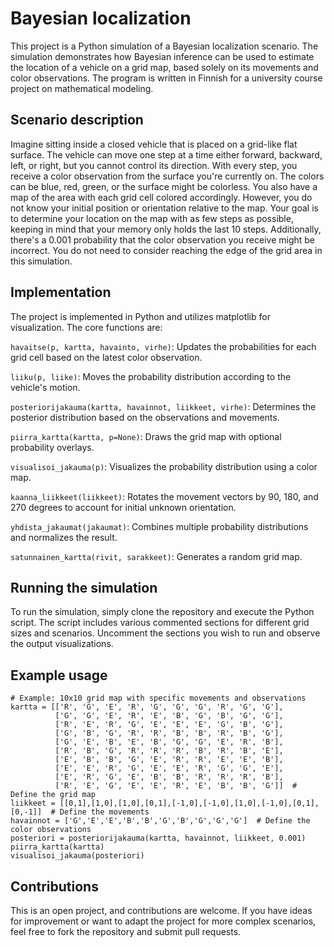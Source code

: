 # Bayesian localization
This project is a Python simulation of a Bayesian localization scenario. The simulation demonstrates how Bayesian inference can be used to estimate the location of a vehicle on a grid map, based solely on its movements and color observations. The program is written in Finnish for a university course project on mathematical modeling.

## Scenario description
Imagine sitting inside a closed vehicle that is placed on a grid-like flat surface. The vehicle can move one step at a time either forward, backward, left, or right, but you cannot control its direction. With every step, you receive a color observation from the surface you're currently on. The colors can be blue, red, green, or the surface might be colorless. You also have a map of the area with each grid cell colored accordingly. However, you do not know your initial position or orientation relative to the map. Your goal is to determine your location on the map with as few steps as possible, keeping in mind that your memory only holds the last 10 steps. Additionally, there's a 0.001 probability that the color observation you receive might be incorrect. You do not need to consider reaching the edge of the grid area in this simulation.

## Implementation
The project is implemented in Python and utilizes matplotlib for visualization. The core functions are:

`havaitse(p, kartta, havainto, virhe)`: Updates the probabilities for each grid cell based on the latest color observation.

`liiku(p, liike)`: Moves the probability distribution according to the vehicle's motion.

`posteriorijakauma(kartta, havainnot, liikkeet, virhe)`: Determines the posterior distribution based on the observations and movements.

`piirra_kartta(kartta, p=None)`: Draws the grid map with optional probability overlays.

`visualisoi_jakauma(p)`: Visualizes the probability distribution using a color map.

`kaanna_liikkeet(liikkeet)`: Rotates the movement vectors by 90, 180, and 270 degrees to account for initial unknown orientation.

`yhdista_jakaumat(jakaumat)`: Combines multiple probability distributions and normalizes the result.

`satunnainen_kartta(rivit, sarakkeet)`: Generates a random grid map.

## Running the simulation
To run the simulation, simply clone the repository and execute the Python script. The script includes various commented sections for different grid sizes and scenarios. Uncomment the sections you wish to run and observe the output visualizations.

## Example usage
```
# Example: 10x10 grid map with specific movements and observations
kartta = [['R', 'G', 'E', 'R', 'G', 'G', 'G', 'R', 'G', 'G'],
          ['G', 'G', 'E', 'R', 'E', 'B', 'G', 'B', 'G', 'G'],
          ['R', 'E', 'R', 'G', 'E', 'E', 'E', 'G', 'B', 'G'],
          ['G', 'B', 'G', 'R', 'R', 'B', 'B', 'R', 'B', 'G'],
          ['G', 'E', 'B', 'E', 'B', 'G', 'G', 'E', 'R', 'B'],
          ['R', 'B', 'G', 'R', 'R', 'R', 'B', 'R', 'B', 'E'],
          ['E', 'B', 'B', 'G', 'E', 'R', 'R', 'E', 'E', 'B'],
          ['E', 'E', 'R', 'G', 'E', 'E', 'R', 'G', 'G', 'E'],
          ['E', 'R', 'G', 'E', 'B', 'B', 'R', 'R', 'R', 'B'],
          ['R', 'E', 'G', 'E', 'E', 'R', 'E', 'B', 'B', 'G']]  # Define the grid map
liikkeet = [[0,1],[1,0],[1,0],[0,1],[-1,0],[-1,0],[1,0],[-1,0],[0,1],[0,-1]]  # Define the movements
havainnot = ['G','E','E','B','B','G','B','G','G','G']  # Define the color observations
posteriori = posteriorijakauma(kartta, havainnot, liikkeet, 0.001)
piirra_kartta(kartta)
visualisoi_jakauma(posteriori)
```

## Contributions
This is an open project, and contributions are welcome. If you have ideas for improvement or want to adapt the project for more complex scenarios, feel free to fork the repository and submit pull requests.

